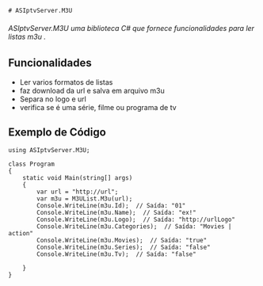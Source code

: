 ﻿    # ASIptvServer.M3U

###### ASIptvServer.M3U uma biblioteca C# que fornece funcionalidades para ler listas m3u .

## Funcionalidades
* Ler varios formatos de listas
* faz download da url e salva em arquivo m3u
* Separa no logo e url
* verifica se é uma série, filme ou programa de tv  



## Exemplo de Código

```
using ASIptvServer.M3U;

class Program
{
    static void Main(string[] args)
    {
        var url = "http://url";
        var m3u = M3UList.M3u(url);
        Console.WriteLine(m3u.Id);  // Saída: "01"
        Console.WriteLine(m3u.Name);  // Saída: "ex!"
        Console.WriteLine(m3u.Logo);  // Saída: "http://urlLogo"
        Console.WriteLine(m3u.Categories);  // Saída: "Movies | action"
        Console.WriteLine(m3u.Movies);  // Saída: "true"
        Console.WriteLine(m3u.Series);  // Saída: "false"
        Console.WriteLine(m3u.Tv);  // Saída: "false"
        
    }
}

```


